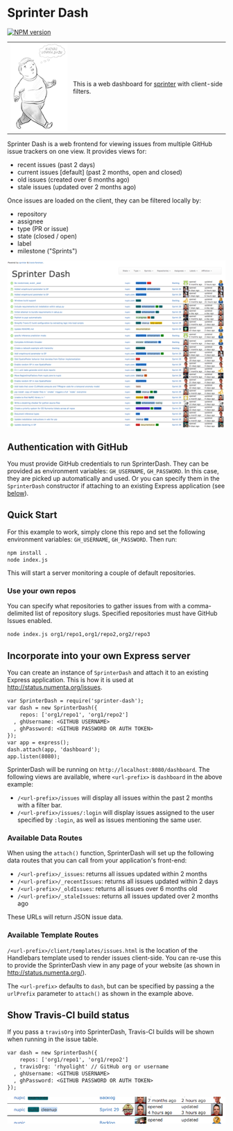 # Sprinter Dash

[![NPM version](https://badge.fury.io/js/sprinter-dash.svg)](http://badge.fury.io/js/sprinter-dash)

<table>
<tr>
  <td>
    <img src="client/images/haters_gonna_hate_fast.gif"/>
  </td>
  <td>
    <p/>This is a web dashboard for <a href="https://github.com/rhyolight/sprinter.js">sprinter</a> with client-side filters.
  </td>
</tr>
</table>

Sprinter Dash is a web frontend for viewing issues from multiple GitHub issue trackers on one view. It provides views for:

- recent issues (past 2 days)
- current issues \[default\] (past 2 months, open and closed)
- old issues (created over 6 months ago)
- stale issues (updated over 2 months ago)

Once issues are loaded on the client, they can be filtered locally by:

- repository
- assignee
- type (PR or issue)
- state (closed / open)
- label
- milestone ("Sprints")

![Example image](client/images/dash-example.png)

## Authentication with GitHub

You must provide GitHub credentials to run SprinterDash. They can be provided as environment variables: `GH_USERNAME`, `GH_PASSWORD`. In this case, they are picked up automatically and used. Or you can specify them in the `SprinterDash` constructor if attaching to an existing Express application (see [below](#incorporate-into-your-own-express-server)).

## Quick Start

For this example to work, simply clone this repo and set the following environment variables: `GH_USERNAME`, `GH_PASSWORD`. Then run:

    npm install .
    node index.js

This will start a server monitoring a couple of default repositories.

### Use your own repos

You can specify what repositories to gather issues from with a comma-delimited list of repository slugs. Specified repositories must have GitHub Issues enabled.

    node index.js org1/repo1,org1/repo2,org2/repo3

## Incorporate into your own Express server

You can create an instance of `SprinterDash` and attach it to an existing Express application. This is how it is used at <http://status.numenta.org/issues>.

    var SprinterDash = require('sprinter-dash');
    var dash = new SprinterDash({
        repos: ['org1/repo1', 'org1/repo2']
      , ghUsername: <GITHUB USERNAME>
      , ghPassword: <GITHUB PASSWORD OR AUTH TOKEN>
    });
    var app = express();
    dash.attach(app, 'dashboard');
    app.listen(8080);

SprinterDash will be running on `http://localhost:8080/dashboard`. The following views are available, where `<url-prefix>` is `dashboard` in the above example:

- `/<url-prefix>/issues` will display all issues within the past 2 months with a filter bar.
- `/<url-prefix>/issues/:login` will display issues assigned to the user specified by `:login`, as well as issues mentioning the same user.

### Available Data Routes

When using the `attach()` function, SprinterDash will set up the following data routes that you can call from your application's front-end:

- `/<url-prefix>/_issues`: returns all issues updated within 2 months
- `/<url-prefix>/_recentIssues`: returns all issues updated within 2 days
- `/<url-prefix>/_oldIssues`: returns all issues over 6 months old
- `/<url-prefix>/_staleIssues`: returns all issues updated over 2 months ago

These URLs will return JSON issue data.

### Available Template Routes

`/<url-prefix>/client/templates/issues.html` is the location of the Handlebars template used to render issues client-side. You can re-use this to provide the SprinterDash view in any page of your website (as shown in <http://status.numenta.org/>). 

The `<url-prefix>` defaults to `dash`, but can be specified by passing a the `urlPrefix` parameter to `attach()` as shown in the example above.

## Show Travis-CI build status

If you pass a `travisOrg` into SprinterDash, Travis-CI builds will be shown when running in the issue table. 

    var dash = new SprinterDash({
        repos: ['org1/repo1', 'org1/repo2']
      , travisOrg: 'rhyolight' // GitHub org or username
      , ghUsername: <GITHUB USERNAME>
      , ghPassword: <GITHUB PASSWORD OR AUTH TOKEN>
    });

![Example Travis image](client/images/travis-example.png)
